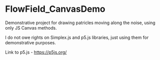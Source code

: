 # FlowField_CanvasDemo
Demonstrative project for drawing patricles moving along the noise, using only JS Canvas methods.

I do not owe rights on Simplex.js and p5.js libraries, just using them for demonstrative purposes.

Link to p5.js - https://p5js.org/
